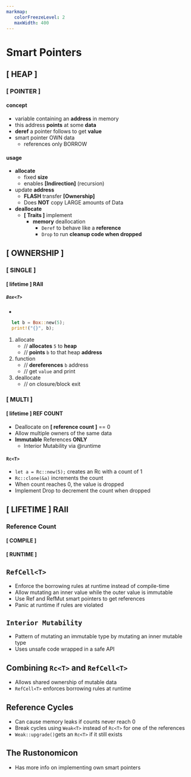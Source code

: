 ```yaml
---
markmap:
   colorFreezeLevel: 2
   maxWidth: 400
---
```


# Smart Pointers

## **[ HEAP ]**

### **[ POINTER ]**

#### **concept**

- variable containing an **address** in memory
- this address **points** at some **data**
- **deref** a pointer follows to get **value**
- smart pointer OWN data
  - references only BORROW

#### **usage**

- **allocate**
  - fixed **size**
  - enables **[Indirection]** (recursion)
- update **address**
  - **FLASH** transfer **[Ownership]**
  - Does **NOT** copy LARGE amounts of Data
- **deallocate**
  - **[ Traits ]** implement
    - **memory** deallocation
      - `Deref` to behave like a **reference**
      - `Drop` to run **cleanup code when dropped**

## **[ OWNERSHIP ]**

### **[ SINGLE ]**

#### [ lifetime ] **RAII**

##### `Box<T>`

-

  ```rust
    let b = Box::new(5);
    print!("{}", b);
  ```

  1. allocate
      - // **allocates** `5` to **heap**
      - // **points** `b` to that heap **address**
  2. function
      - // **dereferences** `b` address
      - // get `value` and print
  3. deallocate
      - // on closure/block exit

### **[ MULTI ]**

#### [ lifetime ] **REF COUNT**

- Deallocate on **[ reference count ]** == 0
- Allow multiple owners of the same data
- **Immutable** References **ONLY**
  - Interior Mutability via @runtime

#### `Rc<T>`

- `let a = Rc::new(5);` creates an Rc with a count of 1
- `Rc::clone(&a)` increments the count  
- When count reaches 0, the value is dropped
- Implement Drop to decrement the count when dropped

## **[ LIFETIME ] RAII**

### Reference Count

#### **[ COMPILE ]**

#### **[ RUNTIME ]**

## `RefCell<T>`

- Enforce the borrowing rules at runtime instead of compile-time
- Allow mutating an inner value while the outer value is immutable  
- Use Ref and RefMut smart pointers to get references
- Panic at runtime if rules are violated

## `Interior Mutability`

- Pattern of mutating an immutable type by mutating an inner mutable type  
- Uses unsafe code wrapped in a safe API

## Combining `Rc<T>` and `RefCell<T>`

- Allows shared ownership of mutable data
- `RefCell<T>` enforces borrowing rules at runtime

## Reference Cycles

- Can cause memory leaks if counts never reach 0
- Break cycles using `Weak<T>` instead of `Rc<T>` for one of the references
- `Weak::upgrade()`gets an `Rc<T>` if it still exists  

## The Rustonomicon

- Has more info on implementing own smart pointers
